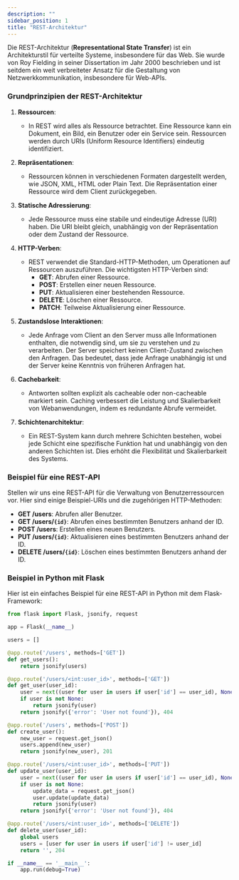 ```yaml
---
description: ""
sidebar_position: 1
title: "REST-Architektur"
---
```

Die REST-Architektur (**Representational State Transfer**) ist ein Architekturstil für verteilte Systeme, insbesondere für das Web. Sie wurde von Roy Fielding in seiner Dissertation im Jahr 2000 beschrieben und ist seitdem ein weit verbreiteter Ansatz für die Gestaltung von Netzwerkkommunikation, insbesondere für Web-APIs. 

### Grundprinzipien der REST-Architektur

1. **Ressourcen**: 
   - In REST wird alles als Ressource betrachtet. Eine Ressource kann ein Dokument, ein Bild, ein Benutzer oder ein Service sein. Ressourcen werden durch URIs (Uniform Resource Identifiers) eindeutig identifiziert.

2. **Repräsentationen**:
   - Ressourcen können in verschiedenen Formaten dargestellt werden, wie JSON, XML, HTML oder Plain Text. Die Repräsentation einer Ressource wird dem Client zurückgegeben.

3. **Statische Adressierung**:
   - Jede Ressource muss eine stabile und eindeutige Adresse (URI) haben. Die URI bleibt gleich, unabhängig von der Repräsentation oder dem Zustand der Ressource.

4. **HTTP-Verben**:
   - REST verwendet die Standard-HTTP-Methoden, um Operationen auf Ressourcen auszuführen. Die wichtigsten HTTP-Verben sind:
     - **GET**: Abrufen einer Ressource.
     - **POST**: Erstellen einer neuen Ressource.
     - **PUT**: Aktualisieren einer bestehenden Ressource.
     - **DELETE**: Löschen einer Ressource.
     - **PATCH**: Teilweise Aktualisierung einer Ressource.

5. **Zustandslose Interaktionen**:
   - Jede Anfrage vom Client an den Server muss alle Informationen enthalten, die notwendig sind, um sie zu verstehen und zu verarbeiten. Der Server speichert keinen Client-Zustand zwischen den Anfragen. Das bedeutet, dass jede Anfrage unabhängig ist und der Server keine Kenntnis von früheren Anfragen hat.

6. **Cachebarkeit**:
   - Antworten sollten explizit als cacheable oder non-cacheable markiert sein. Caching verbessert die Leistung und Skalierbarkeit von Webanwendungen, indem es redundante Abrufe vermeidet.

7. **Schichtenarchitektur**:
   - Ein REST-System kann durch mehrere Schichten bestehen, wobei jede Schicht eine spezifische Funktion hat und unabhängig von den anderen Schichten ist. Dies erhöht die Flexibilität und Skalierbarkeit des Systems.

### Beispiel für eine REST-API

Stellen wir uns eine REST-API für die Verwaltung von Benutzerressourcen vor. Hier sind einige Beispiel-URIs und die zugehörigen HTTP-Methoden:

- **GET /users**: Abrufen aller Benutzer.
- **GET /users/`{id}`**: Abrufen eines bestimmten Benutzers anhand der ID.
- **POST /users**: Erstellen eines neuen Benutzers.
- **PUT /users/`{id}`**: Aktualisieren eines bestimmten Benutzers anhand der ID.
- **DELETE /users/`{id}`**: Löschen eines bestimmten Benutzers anhand der ID.

### Beispiel in Python mit Flask

Hier ist ein einfaches Beispiel für eine REST-API in Python mit dem Flask-Framework:

```python
from flask import Flask, jsonify, request

app = Flask(__name__)

users = []

@app.route('/users', methods=['GET'])
def get_users():
    return jsonify(users)

@app.route('/users/<int:user_id>', methods=['GET'])
def get_user(user_id):
    user = next((user for user in users if user['id'] == user_id), None)
    if user is not None:
        return jsonify(user)
    return jsonify({'error': 'User not found'}), 404

@app.route('/users', methods=['POST'])
def create_user():
    new_user = request.get_json()
    users.append(new_user)
    return jsonify(new_user), 201

@app.route('/users/<int:user_id>', methods=['PUT'])
def update_user(user_id):
    user = next((user for user in users if user['id'] == user_id), None)
    if user is not None:
        update_data = request.get_json()
        user.update(update_data)
        return jsonify(user)
    return jsonify({'error': 'User not found'}), 404

@app.route('/users/<int:user_id>', methods=['DELETE'])
def delete_user(user_id):
    global users
    users = [user for user in users if user['id'] != user_id]
    return '', 204

if __name__ == '__main__':
    app.run(debug=True)
```